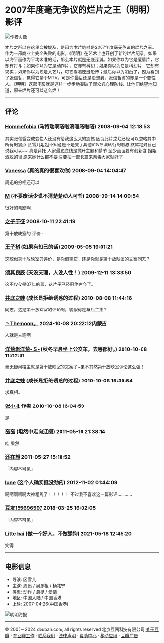 # 2007年度毫无争议的烂片之王（明明）影评

![作者头像](https://img1.doubanio.com/icon/u2279829-8.jpg)

本片之所以在这里会被提及，是因为本片绝对是2007年度毫无争议的烂片之王。作为一部商业上完全失败的电影，《明明》在艺术上也开创了新的烂片纪录。如果以海平面作为平均水准的话，那么本片就是无底深渊。如果你以为它是爱情片，它却有打斗；如果你以为它是动作片，它却有科幻；如果你以为它是科幻片，它却有现实；如果你以为它是文艺片，可它看着还挺恐怖；最后你以为明白了，因为看到了张信哲，觉得它是个MTV。可是你最后还是没想到，张信哲演的却是一个变性人。《明明》这部电影就是这样一步步地突破了观众的心理防线，让他们绝望地知道，原来烂片还可以这么烂！

---

## 评论

### [Hommefobia](https://www.douban.com/people/2505565 "Hommefobia") (马特瑞啊嗒啦滴哩嗒啦嗒) 2008-09-04 12:18:53
其实张信哲变成变性人还没有给我这么大的震撼 因为此片之烂已经可以忽略其中所有的震点 区雪儿姐姐不知道是不是受了其他mtv导演转行的刺激 默默地对自己说我可以~~ 真是拜托 人家最底底线是抛开主题和情节 至少画面要有创新度 姐姐洒脱的很 原来她什么都不要 只要拍一部长篇来荼毒大家就好了

### [Vanessa](https://www.douban.com/people/2810437/ "Vanessa") (真的真的很喜欢你) 2008-09-04 14:04:47
周迅的扮相还可以

### [M](https://www.douban.com/people/2910489 "M") (不要废话少说不清楚楚动人可怜) 2008-09-14 14:00:54
很好的电影啊

### [之子于征](https://www.douban.com/people/1441540 "之子于征") 2008-10-11 22:41:19
第十放映室的 评价··

### [王子树](https://www.douban.com/people/3968921 "王子树") (如果有知己的话) 2009-05-05 19:01:21
这貌似第十放映室的评价，是你借鉴它，还是你就是第十放映室的文案同志？

### [颂其良辰](https://www.douban.com/people/28488008 "颂其良辰") (天没天理，人没人性！) 2009-12-11 13:33:50
这不仅仅是07年的事，这片子已经冠绝古今了。

### [井底之蛙](https://www.douban.com/people/42195578 "井底之蛙") (成长是拒绝诱惑的过程) 2010-08-08 11:44:16
同志，这是第十放映室的评论啊，貌似你是幕后主推？

### [丶Themoon。](https://www.douban.com/people/194693096/ "丶Themoon。") 2024-10-08 20:22:12内蒙古
人就是主笔啊

### [洋葱剥洋葱-Ｓ-](https://www.douban.com/people/2786462 "洋葱剥洋葱-Ｓ-") (秋冬早晨坐上公交车，去哪都好。) 2010-10-08 11:02:41
毫无疑问楼主就是第十放映室的文案了~果不其然第十放映室评论这么强！

### [井底之蛙](https://www.douban.com/people/42195578 "井底之蛙") (成长是拒绝诱惑的过程) 2010-10-08 15:39:54
求真相。

### [张小北](https://www.douban.com/people/2279829 "张小北") 作者 2010-10-08 16:04:59
是

### [奤奤](https://www.douban.com/people/40465591 "奤奤") (坦然中走向辽阔) 2011-05-16 21:38:14
哇 果然

### [还在想](https://www.douban.com/people/51187639/ "还在想") 2011-05-27 15:18:52
「内容不可见」

### [lune](https://www.douban.com/people/62159923/ "lune") (这个人确实挺没劲的) 2012-11-02 01:44:09
啊啊啊啊啊大神粗线了！！！！！ 不过我不喜欢这一篇影评…………

### [豆友155696597](https://www.douban.com/people/155696597/ "豆友155696597") 2018-03-25 16:02:05
「内容不可见」

### [Litte bai](https://www.douban.com/people/158133392/ "Litte bai") (做一个好人，不做舔狗) 2021-05-18 12:45:20
笑得

---

## 电影信息

- 导演: 区雪儿
- 主演: 周迅 / 吴彦祖 / 杨祐宁
- 类型: 动作 / 悬疑 / 爱情
- 地区: 中国大陆 / 中国香港
- 上映: 2007-04-26(中国香港)

![明明海报](https://img9.doubanio.com/view/photo/s_ratio_poster/public/p2456330706.webp)

---

© 2005－2024 douban.com, all rights reserved 北京豆网科技有限公司 [关于豆瓣](https://www.douban.com/about) · [在豆瓣工作](https://www.douban.com/jobs) · [联系我们](https://www.douban.com/about?topic=contactus) · [法律声明](https://www.douban.com/about/legal) · [帮助中心](https://help.douban.com/?app=movie) · [移动应用](https://www.douban.com/doubanapp/) · [豆瓣广告](https://www.douban.com/partner/)
<!-- tcd_original_link https://m.douban.com/movie/review/1488230/ -->

